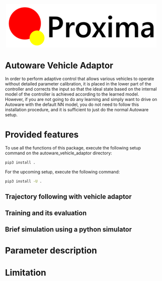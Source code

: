<p align="center">
  <a href="https://proxima-ai-tech.com/">
    <img width="500px" src="./images/proxima_logo.png">
  </a>
</p>

# Autoware Vehicle Adaptor

In order to perform adaptive control that allows various vehicles to operate without detailed parameter calibration, it is placed in the lower part of the controller and corrects the input so that the ideal state based on the internal model of the controller is achieved according to the learned model.
However, if you are not going to do any learning and simply want to drive on Autoware with the default NN model, you do not need to follow this installation procedure, and it is sufficient to just do the normal Autoware setup.



# Provided features

To use all the functions of this package, execute the following setup command on the autoware_vehicle_adaptor directory:

```bash
pip3 install .
```

For the upcoming setup, execute the following command:

```bash
pip3 install -U .
```

## Trajectory following with vehicle adaptor

## Training and its evaluation

## Brief simulation using a python simulator

# Parameter description

# Limitation
